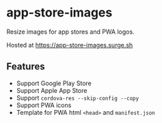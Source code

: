 # app-store-images

Resize images for app stores and PWA logos.

Hosted at https://app-store-images.surge.sh

## Features

- Support Google Play Store
- Support Apple App Store
- Support `cordova-res --skip-config --copy`
- Support PWA icons
- Template for PWA html `<head>` and `manifest.json`
